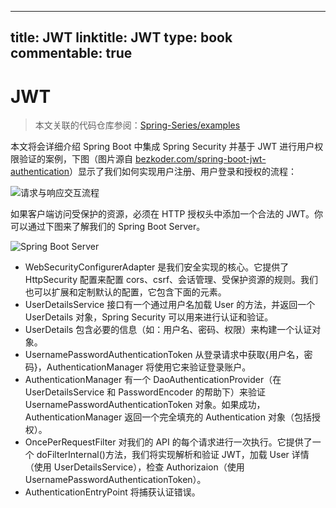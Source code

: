 
---
title: JWT
linktitle: JWT
type: book
commentable: true
---

# JWT

> 本文关联的代码仓库参阅：[Spring-Series/examples](https://github.com/wx-chevalier/Spring-Series)

本文将会详细介绍 Spring Boot 中集成 Spring Security 并基于 JWT 进行用户权限验证的案例，下图（图片源自 [bezkoder.com/spring-boot-jwt-authentication](https://bezkoder.com/spring-boot-jwt-authentication/)）显示了我们如何实现用户注册、用户登录和授权的流程：

![请求与响应交互流程](https://s3.ax1x.com/2021/02/25/yvC7iq.png)

如果客户端访问受保护的资源，必须在 HTTP 授权头中添加一个合法的 JWT。你可以通过下图来了解我们的 Spring Boot Server。

![Spring Boot Server](https://s3.ax1x.com/2021/02/25/yvPym4.png)

- WebSecurityConfigurerAdapter 是我们安全实现的核心。它提供了 HttpSecurity 配置来配置 cors、csrf、会话管理、受保护资源的规则。我们也可以扩展和定制默认的配置，它包含下面的元素。
- UserDetailsService 接口有一个通过用户名加载 User 的方法，并返回一个 UserDetails 对象，Spring Security 可以用来进行认证和验证。
- UserDetails 包含必要的信息（如：用户名、密码、权限）来构建一个认证对象。
- UsernamePasswordAuthenticationToken 从登录请求中获取{用户名，密码}，AuthenticationManager 将使用它来验证登录账户。
- AuthenticationManager 有一个 DaoAuthenticationProvider（在 UserDetailsService 和 PasswordEncoder 的帮助下）来验证 UsernamePasswordAuthenticationToken 对象。如果成功，AuthenticationManager 返回一个完全填充的 Authentication 对象（包括授权）。
- OncePerRequestFilter 对我们的 API 的每个请求进行一次执行。它提供了一个 doFilterInternal()方法，我们将实现解析和验证 JWT，加载 User 详情（使用 UserDetailsService），检查 Authorizaion（使用 UsernamePasswordAuthenticationToken）。
- AuthenticationEntryPoint 将捕获认证错误。

    
